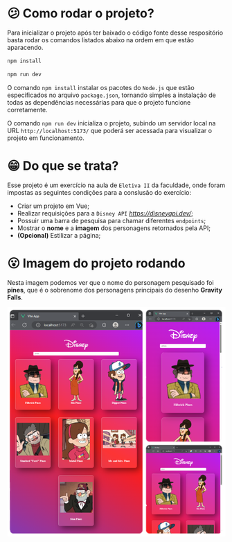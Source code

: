 # :confused: Como rodar o projeto?

Para inicializar o projeto após ter baixado o código fonte desse respositório basta rodar os comandos listados abaixo na ordem em que estão aparacendo.

```bash
npm install
```

```bash
npm run dev
```

O comando `npm install`  instalar os pacotes do `Node.js` que estão especificados no arquivo `package.json`, tornando simples a instalação de todas as dependências necessárias para que o projeto funcione corretamente.

O comando `npm run dev` inicializa o projeto, subindo um servidor local na URL `http://localhost:5173/` que poderá ser acessada para visualizar o projeto em funcionamento.

# :grin: Do que se trata?

Esse projeto é um exercício na aula de `Eletiva II` da faculdade, onde foram impostas as seguintes condições para a conslusão do exercício:

- Criar um projeto em Vue;
- Realizar requisições para a `Disney API` _https://disneyapi.dev/_;
- Possuir uma barra de pesquisa para chamar diferentes `endpoints`;
- Mostrar o **nome** e a **imagem** dos personagens retornados pela API;
- **(Opcional)** Estilizar a página;

# :open_mouth: Imagem do projeto rodando

Nesta imagem podemos ver que o nome do personagem pesquisado foi **pines**, que é o sobrenome dos personagens principais do desenho **Gravity Falls**.

![Alt text](public/disney-api-vue.png)